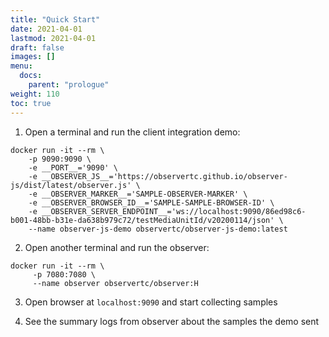 ```yaml
---
title: "Quick Start"
date: 2021-04-01
lastmod: 2021-04-01
draft: false
images: []
menu:
  docs:
    parent: "prologue"
weight: 110
toc: true
---
```


1. Open a terminal and run the client integration demo:

```shell
docker run -it --rm \
    -p 9090:9090 \
    -e __PORT__='9090' \
    -e __OBSERVER_JS__='https://observertc.github.io/observer-js/dist/latest/observer.js' \
    -e __OBSERVER_MARKER__='SAMPLE-OBSERVER-MARKER' \
    -e __OBSERVER_BROWSER_ID__='SAMPLE-SAMPLE-BROWSER-ID' \
    -e __OBSERVER_SERVER_ENDPOINT__='ws://localhost:9090/86ed98c6-b001-48bb-b31e-da638b979c72/testMediaUnitId/v20200114/json' \
    --name observer-js-demo observertc/observer-js-demo:latest
```

2. Open another terminal and run the observer:

```shell
docker run -it --rm \
     -p 7080:7080 \
     --name observer observertc/observer:H
```

3. Open browser at `localhost:9090` and start collecting samples

4. See the summary logs from observer about the samples the demo sent
